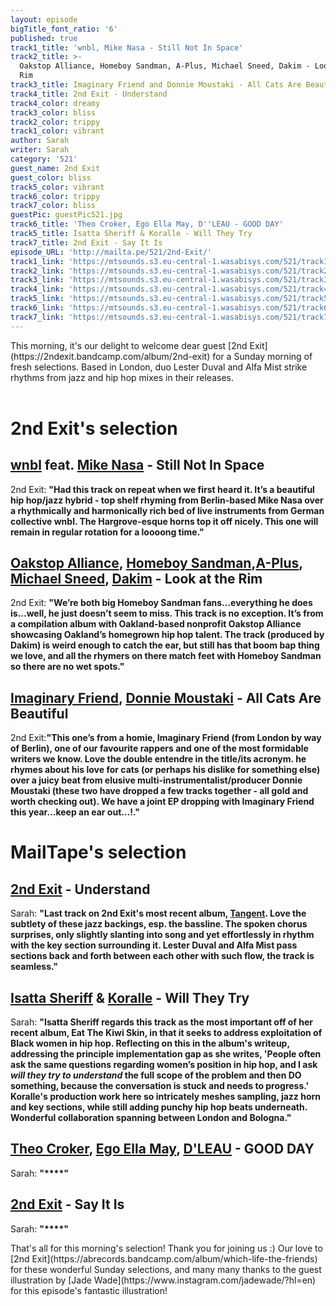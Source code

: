 ```yaml
---
layout: episode
bigTitle_font_ratio: '6'
published: true
track1_title: 'wnbl, Mike Nasa - Still Not In Space'
track2_title: >-
  Oakstop Alliance, Homeboy Sandman, A-Plus, Michael Sneed, Dakim - Look at the
  Rim
track3_title: Imaginary Friend and Donnie Moustaki - All Cats Are Beautiful
track4_title: 2nd Exit - Understand
track4_color: dreamy
track3_color: bliss
track2_color: trippy
track1_color: vibrant
author: Sarah
writer: Sarah
category: '521'
guest_name: 2nd Exit
guest_color: bliss
track5_color: vibrant
track6_color: trippy
track7_color: bliss
guestPic: guestPic521.jpg
track6_title: 'Theo Croker, Ego Ella May, D''LEAU - GOOD DAY'
track5_title: Isatta Sheriff & Koralle - Will They Try
track7_title: 2nd Exit - Say It Is
episode_URL: 'http://mailta.pe/521/2nd-Exit/'
track1_link: 'https://mtsounds.s3.eu-central-1.wasabisys.com/521/track1.mp3'
track2_link: 'https://mtsounds.s3.eu-central-1.wasabisys.com/521/track2.mp3'
track3_link: 'https://mtsounds.s3.eu-central-1.wasabisys.com/521/track3.mp3'
track4_link: 'https://mtsounds.s3.eu-central-1.wasabisys.com/521/track4.mp3'
track5_link: 'https://mtsounds.s3.eu-central-1.wasabisys.com/521/track5.mp3'
track6_link: 'https://mtsounds.s3.eu-central-1.wasabisys.com/521/track6.mp3'
track7_link: 'https://mtsounds.s3.eu-central-1.wasabisys.com/521/track7.mp3'
---
```

<p id="introduction"> This morning, it's our delight to welcome dear guest [2nd Exit](https://2ndexit.bandcamp.com/album/2nd-exit) for a Sunday morning of fresh selections. Based in London, duo Lester Duval and Alfa Mist strike rhythms from jazz and hip hop mixes in their releases. 
<br><br>
</p>

# 2nd Exit's selection

##  [wnbl](https://wanubale.bandcamp.com/album/who-is-she-feat-ev-n) feat. [Mike Nasa](https://mikenasa.bandcamp.com/) - Still Not In Space
2nd Exit: **"**Had this track on repeat when we first heard it. It’s a beautiful hip hop/jazz hybrid - top shelf rhyming from Berlin-based Mike Nasa over a rhythmically and harmonically rich bed of live instruments from German collective wnbl. The Hargrove-esque horns top it off nicely. This one will remain in regular rotation for a loooong time.**"**

## [Oakstop Alliance](https://oakstopalliance.bandcamp.com/album/royalty-summit), [Homeboy Sandman](https://homeboysandman.bandcamp.com/),[A-Plus](https://aplus.bandcamp.com/), [Michael Sneed](https://michaelsneed.bandcamp.com/track/blame-sumer-ft-molly-arizona), [Dakim](https://ddustdirect.bandcamp.com/) - Look at the Rim
2nd Exit: **"**We’re both big Homeboy Sandman fans…everything he does is...well, he just doesn’t seem to miss. This track is no exception. It’s from a compilation album with Oakland-based nonprofit Oakstop Alliance showcasing Oakland’s homegrown hip hop talent. The track (produced by Dakim) is weird enough to catch the ear, but still has that boom bap thing we love, and all the rhymers on there match feet with Homeboy Sandman so there are no wet spots.**"**

##  [Imaginary Friend](https://blaqnumbers.bandcamp.com/track/a2-imaginary-friend-all-cats-are-beautiful-prod-by-donnie-moustaki), [Donnie Moustaki](https://donniemoustaki.bandcamp.com/album/gtva-3) - All Cats Are Beautiful
2nd Exit:**"**This one’s from a homie, Imaginary Friend (from London by way of Berlin), one of our favourite rappers and one of the most formidable writers we know. Love the double entendre in the title/its acronym. he rhymes about his love for cats (or perhaps his dislike for something else) over a juicy beat from elusive multi-instrumentalist/producer Donnie Moustaki (these two have dropped a few tracks together - all gold and worth checking out). We have a joint EP dropping with Imaginary Friend this year…keep an ear out…!.**"**

# MailTape's selection

## [2nd Exit](https://2ndexit.bandcamp.com/album/2nd-exit) - Understand
Sarah: **"**Last track on 2nd Exit's most recent album, [Tangent](https://2ndexit.bandcamp.com/album/tangent). Love the subtlety of these jazz backings, esp. the bassline. The spoken chorus surprises, only slightly slanting into song and yet effortlessly in rhythm with the key section surrounding it. Lester Duval and Alfa Mist pass sections back and forth between each other with such flow, the track is seamless.**"**

## [Isatta Sheriff](https://isattasheriff.bandcamp.com/album/isatta-sheriff-2) & [Koralle](https://koralle.bandcamp.com/) - Will They Try
Sarah: **"**Isatta Sheriff regards this track as the most important off of her recent album, Eat The Kiwi Skin, in that it seeks to address exploitation of Black women in hip hop. Reflecting on this in the album's writeup, addressing the principle implementation gap as she writes, 'People often ask the same questions regarding women’s position in hip hop, and I ask _will they try to understand_ the full scope of the problem and then DO something, because the conversation is stuck and needs to progress.' Koralle's production work here so intricately meshes sampling, jazz horn and key sections, while still adding punchy hip hop beats underneath. Wonderful collaboration spanning between London and Bologna.**"**

## [Theo Croker](https://theocroker.com/), [Ego Ella May](https://egoellamay.bandcamp.com/), [D'LEAU](https://dleau.bandcamp.com/album/01) - GOOD DAY
Sarah: **"****"**

## [2nd Exit](https://2ndexit.bandcamp.com/album/2nd-exit) - Say It Is
Sarah: **"****"**

<p id="outroduction">That's all for this morning's selection! Thank you for joining us :) Our love to [2nd Exit](https://abrecords.bandcamp.com/album/which-life-the-friends) for these wonderful Sunday selections, and many many thanks to the guest illustration by [Jade Wade](https://www.instagram.com/jadewade/?hl=en) for this episode's fantastic illustration!</p>
